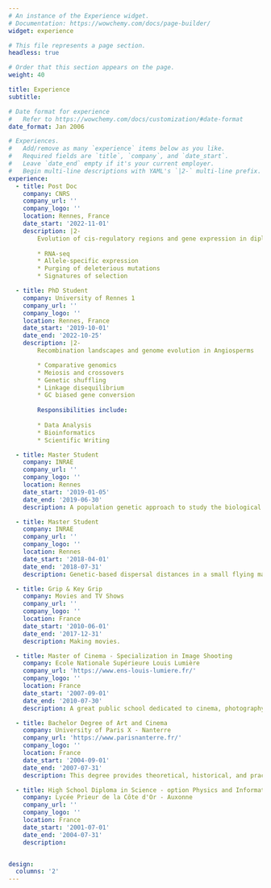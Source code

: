 ```yaml
---
# An instance of the Experience widget.
# Documentation: https://wowchemy.com/docs/page-builder/
widget: experience

# This file represents a page section.
headless: true

# Order that this section appears on the page.
weight: 40

title: Experience
subtitle:

# Date format for experience
#   Refer to https://wowchemy.com/docs/customization/#date-format
date_format: Jan 2006

# Experiences.
#   Add/remove as many `experience` items below as you like.
#   Required fields are `title`, `company`, and `date_start`.
#   Leave `date_end` empty if it's your current employer.
#   Begin multi-line descriptions with YAML's `|2-` multi-line prefix.
experience:
  - title: Post Doc
    company: CNRS
    company_url: ''
    company_logo: ''
    location: Rennes, France
    date_start: '2022-11-01'
    description: |2-
        Evolution of cis-regulatory regions and gene expression in diploid species
        
        * RNA-seq
        * Allele-specific expression
        * Purging of deleterious mutations
        * Signatures of selection

  - title: PhD Student
    company: University of Rennes 1
    company_url: ''
    company_logo: ''
    location: Rennes, France
    date_start: '2019-10-01'
    date_end: '2022-10-25'
    description: |2-
        Recombination landscapes and genome evolution in Angiosperms

        * Comparative genomics
        * Meiosis and crossovers
        * Genetic shuffling
        * Linkage disequilibrium
        * GC biased gene conversion
        
        Responsibilities include:
        
        * Data Analysis
        * Bioinformatics
        * Scientific Writing

  - title: Master Student
    company: INRAE
    company_url: ''
    company_logo: ''
    location: Rennes
    date_start: '2019-01-05'
    date_end: '2019-06-30'
    description: A population genetic approach to study the biological invasion by the topmouth gudgeon fish.

  - title: Master Student
    company: INRAE
    company_url: ''
    company_logo: ''
    location: Rennes
    date_start: '2018-04-01'
    date_end: '2018-07-31'
    description: Genetic-based dispersal distances in a small flying mammal, the lesser horseshoe bat.

  - title: Grip & Key Grip
    company: Movies and TV Shows
    company_url: ''
    company_logo: ''
    location: France
    date_start: '2010-06-01'
    date_end: '2017-12-31'
    description: Making movies.

  - title: Master of Cinema - Specialization in Image Shooting
    company: Ecole Nationale Supérieure Louis Lumière
    company_url: 'https://www.ens-louis-lumiere.fr/'
    company_logo: ''
    location: France
    date_start: '2007-09-01'
    date_end: '2010-07-30'
    description: A great public school dedicated to cinema, photography and sound.

  - title: Bachelor Degree of Art and Cinema
    company: University of Paris X - Nanterre
    company_url: 'https://www.parisnanterre.fr/'
    company_logo: ''
    location: France
    date_start: '2004-09-01'
    date_end: '2007-07-31'
    description: This degree provides theoretical, historical, and practical instruction as an introduction to the history of the performing arts, particularly theater and other performing arts, cinema, and audiovisual arts, as well as to current artistic approaches in these two fields.

  - title: High School Diploma in Science - option Physics and Informatics
    company: Lycée Prieur de la Côte d'Or - Auxonne
    company_url: ''
    company_logo: ''
    location: France
    date_start: '2001-07-01'
    date_end: '2004-07-31'
    description:


design:
  columns: '2'
---
```

